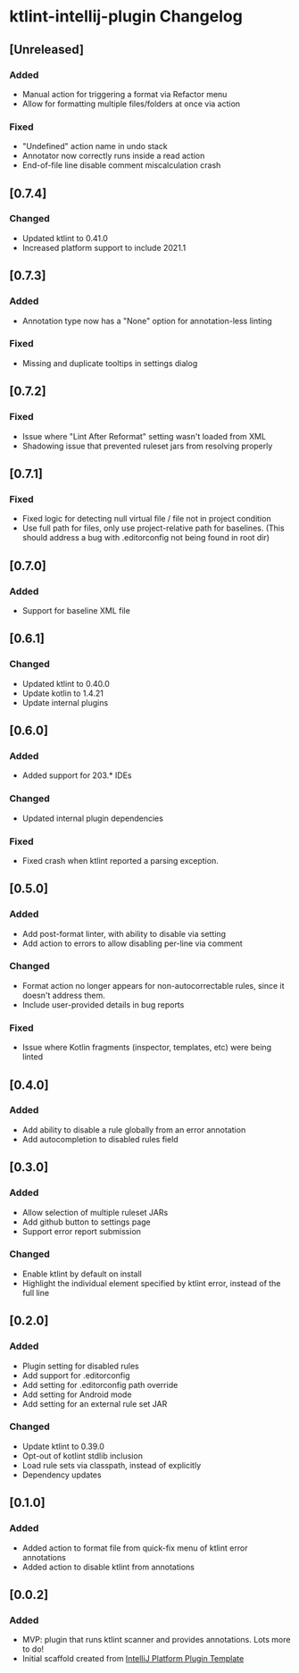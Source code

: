 <!-- Keep a Changelog guide -> https://keepachangelog.com -->

# ktlint-intellij-plugin Changelog

## [Unreleased]
### Added
- Manual action for triggering a format via Refactor menu
- Allow for formatting multiple files/folders at once via action

### Fixed
- "Undefined" action name in undo stack
- Annotator now correctly runs inside a read action
- End-of-file line disable comment miscalculation crash

## [0.7.4]
### Changed
- Updated ktlint to 0.41.0
- Increased platform support to include 2021.1

## [0.7.3]
### Added
- Annotation type now has a "None" option for annotation-less linting

### Fixed
- Missing and duplicate tooltips in settings dialog

## [0.7.2]
### Fixed
- Issue where "Lint After Reformat" setting wasn't loaded from XML
- Shadowing issue that prevented ruleset jars from resolving properly

## [0.7.1]
### Fixed
- Fixed logic for detecting null virtual file / file not in project condition
- Use full path for files, only use project-relative path for baselines. 
  (This should address a bug with .editorconfig not being found in root dir)

## [0.7.0]
### Added
- Support for baseline XML file

## [0.6.1]
### Changed
- Updated ktlint to 0.40.0
- Update kotlin to 1.4.21
- Update internal plugins

## [0.6.0]
### Added
- Added support for 203.* IDEs

### Changed
- Updated internal plugin dependencies

### Fixed
- Fixed crash when ktlint reported a parsing exception.

## [0.5.0]
### Added
- Add post-format linter, with ability to disable via setting
- Add action to errors to allow disabling per-line via comment

### Changed
- Format action no longer appears for non-autocorrectable rules, since it doesn't address them.
- Include user-provided details in bug reports

### Fixed
- Issue where Kotlin fragments (inspector, templates, etc) were being linted

## [0.4.0]
### Added
- Add ability to disable a rule globally from an error annotation 
- Add autocompletion to disabled rules field

## [0.3.0]
### Added
- Allow selection of multiple ruleset JARs
- Add github button to settings page
- Support error report submission

### Changed
- Enable ktlint by default on install
- Highlight the individual element specified by ktlint error, instead of the full line

## [0.2.0]
### Added
- Plugin setting for disabled rules
- Add support for .editorconfig
- Add setting for .editorconfig path override
- Add setting for Android mode
- Add setting for an external rule set JAR

### Changed
- Update ktlint to 0.39.0
- Opt-out of kotlint stdlib inclusion
- Load rule sets via classpath, instead of explicitly
- Dependency updates

## [0.1.0]
### Added
- Added action to format file from quick-fix menu of ktlint error annotations
- Added action to disable ktlint from annotations

## [0.0.2]
### Added
- MVP: plugin that runs ktlint scanner and provides annotations. Lots more to do!
- Initial scaffold created from [IntelliJ Platform Plugin Template](https://github.com/JetBrains/intellij-platform-plugin-template)
